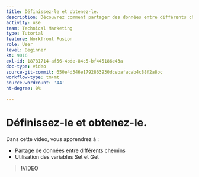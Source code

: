 ```yaml
---
title: Définissez-le et obtenez-le.
description: Découvrez comment partager des données entre différents chemins et utiliser les variables Set et Get, le tout dans [!DNL Adobe Workfront Fusion].
activity: use
team: Technical Marketing
type: Tutorial
feature: Workfront Fusion
role: User
level: Beginner
kt: 9016
exl-id: 18781714-af56-4bde-84c5-bf445186e43a
doc-type: video
source-git-commit: 650e4d346e1792863930dcebafacab4c88f2a8bc
workflow-type: tm+mt
source-wordcount: '44'
ht-degree: 0%

---
```


# Définissez-le et obtenez-le.

Dans cette vidéo, vous apprendrez à :

* Partage de données entre différents chemins
* Utilisation des variables Set et Get

>[!VIDEO](https://video.tv.adobe.com/v/335275/?quality=12&learn=on)
